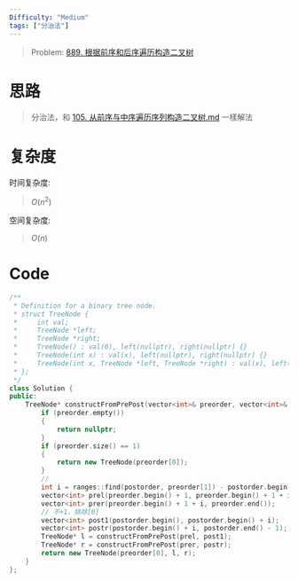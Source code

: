 ```yaml
---
Difficulty: "Medium"
tags: ["分治法"]
---
```


> Problem: [889. 根据前序和后序遍历构造二叉树](https://leetcode.cn/problems/construct-binary-tree-from-preorder-and-postorder-traversal/description/)

# 思路

> 分治法，和 [105. 从前序与中序遍历序列构造二叉树.md](<105. 从前序与中序遍历序列构造二叉树.md>) 一樣解法

# 复杂度

时间复杂度:
> $O(n^2)$

空间复杂度:
> $O(n)$



# Code
```C++
/**
 * Definition for a binary tree node.
 * struct TreeNode {
 *     int val;
 *     TreeNode *left;
 *     TreeNode *right;
 *     TreeNode() : val(0), left(nullptr), right(nullptr) {}
 *     TreeNode(int x) : val(x), left(nullptr), right(nullptr) {}
 *     TreeNode(int x, TreeNode *left, TreeNode *right) : val(x), left(left), right(right) {}
 * };
 */
class Solution {
public:
    TreeNode* constructFromPrePost(vector<int>& preorder, vector<int>& postorder) {
        if (preorder.empty())
        {
            return nullptr;
        }
        if (preorder.size() == 1)
        {
            return new TreeNode(preorder[0]);
        }
        // 
        int i = ranges::find(postorder, preorder[1]) - postorder.begin() + 1;
        vector<int> prel(preorder.begin() + 1, preorder.begin() + 1 + i);
        vector<int> prer(preorder.begin() + 1 + i, preorder.end());
        // 不+1，排除[0]
        vector<int> post1(postorder.begin(), postorder.begin() + i); 
        vector<int> postr(postorder.begin() + i, postorder.end() - 1);
        TreeNode* l = constructFromPrePost(prel, post1);
        TreeNode* r = constructFromPrePost(prer, postr);
        return new TreeNode(preorder[0], l, r);
    }
};
```
  
